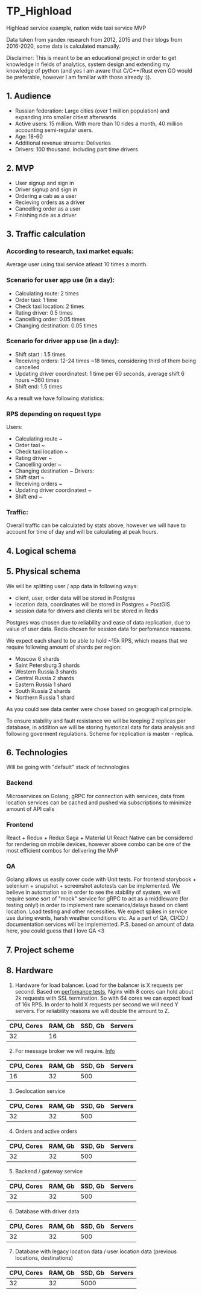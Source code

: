 # TP_Highload
Highload service example, nation wide taxi service MVP

Data taken from yandex research from 2012, 2015 and their blogs from 2016-2020, some data is calculated manually.

Disclaimer: This is meant to be an educational project in order to get knowledge in fields of analytics, system design and extending my knowledge of python (and yes I am aware that C/C++/Rust even GO would be preferable, however I am famillar with those already :)).

## 1. Audience

- Russian federation: Large cities (over 1 million population) and expanding into smaller citiest afterwards
- Active users: 15 million. With more than 10 rides a month, 40 million accounting semi-regular users.
- Age: 18-60
- Additional revenue streams: Deliveries
- Drivers: 100 thousand. Including part time drivers

## 2. MVP

- User signup and sign in
- Driver signup and sign in
- Ordering a cab as a user
- Recieving orders as a driver
- Cancelling order as a user
- Finishing ride as a driver

## 3. Traffic calculation

### According to research, taxi market equals:

Average user using taxi service atleast 10 times a month.
### Scenario for user app use (in a day):
* Calculating route: 2 times
* Order taxi: 1 time
* Check taxi location: 2 times
* Rating driver: 0.5 times
* Cancelling order: 0.05 times
* Changing destination: 0.05 times

### Scenario for driver app use (in a day):
* Shift start : 1.5 times
* Receiving orders: 12-24 times ~18 times, considering third of them being cancelled
* Updating driver coordinatest: 1 time per 60 seconds, average shift 6 hours ~360 times
* Shift end: 1.5 times

As a result we have following statistics:

### RPS depending on request type
Users:
* Calculating route ~ 
* Order taxi ~ 
* Check taxi location ~ 
* Rating driver ~ 
* Cancelling order ~ 
* Changing destination ~ 
Drivers:
* Shift start ~ 
* Receiving orders ~ 
* Updating driver coordinatest ~ 
* Shift end ~ 

### Traffic:
Overall traffic can be calculated by stats above, however we will have to account for time of day and will be calculating at peak hours.

## 4. Logical schema

## 5. Physical schema

We will be splitting user / app data in following ways:
- client, user, order data will be stored in Postgres
- location data, coordinates will be stored in Postgres + PostGIS
- session data for drivers and clients will be stored in Redis

Postgres was chosen due to reliability and ease of data replication, due to value of user data. Redis chosen for session data for perfomance reasons.

We expect each shard to be able to hold ~15k RPS, which means that we require following amount of shards per region:
- Moscow 6 shards
- Saint Petersburg 3 shards
- Western Russia 3 shards
- Central Russia 2 shards
- Eastern Russia 1 shard
- South Russia 2 shards
- Northern Russia 1 shard

As you could see data center were chose based on geographical principle.

To ensure stability and fault resistance we will be keeping 2 replicas per database, in addition we will be storing hystorical data for data analysis and following goverment regulations. Scheme for replication is master - replica. 

## 6. Technologies
Will be going with "default" stack of technologies

### Backend
Microservices on Golang, gRPC for connection with services, data from location services can be cached and pushed via subscriptions to minimize amount of API calls

### Frontend
React + Redux + Redux Saga + Material UI
React Native can be considered for rendering on mobile devices, however above combo can be one of the most efficient combos for delivering the MvP

### QA
Golang allows us easily cover code with Unit tests. 
For frontend storybook + selenium + snapshot + screenshot autotests can be implemented. 
We believe in automation so in order to see the stability of system, we will require some sort of "mock" service for gRPC to act as a middleware (for testing only!) in order to implement rare scenarios/delays based on client location. Load testing and other necessities. We expect spikes in service use during events, harsh weather conditions etc.
As a part of QA, CI/CD / documentation services will be implemented. P.S. based on amount of data here, you could guess that I love QA <3

## 7. Project scheme

## 8. Hardware
1) Hardware for load balancer.
Load for the balancer is X requests per second. Based on [perfomance tests](https://www.nginx.com/wp-content/uploads/2014/07/NGINX-SSL-Performance.pdf), Nginx with 8 cores can hold about 2k requests with SSL termination. So with 64 cores we can expect load of 16k RPS. In order to hold X requests per second we will need Y servers. For reliability reasons we will double the amount to Z. 

| CPU, Cores|  RAM, Gb   |  SSD, Gb  | Servers   |
|-----------| -----------|-----------|-----------|
| 32        | 16         |           |           |

2) For message broker we will require. [Info](https://engineering.linkedin.com/kafka/benchmarking-apache-kafka-2-million-writes-second-three-cheap-machines)

| CPU, Cores|  RAM, Gb   |  SSD, Gb  | Servers   |
|-----------| -----------|-----------|-----------|
| 16        | 32         | 500       |           |

3) Geolocation service

| CPU, Cores|  RAM, Gb   |  SSD, Gb  | Servers   |
|-----------| -----------|-----------|-----------|
| 32        | 32         | 500       |           |

4) Orders and active orders

| CPU, Cores|  RAM, Gb   |  SSD, Gb  | Servers   |
|-----------| -----------|-----------|-----------|
| 32        | 32         | 500       |           |

5) Backend / gateway service

| CPU, Cores|  RAM, Gb   |  SSD, Gb  | Servers   |
|-----------| -----------|-----------|-----------|
| 32        | 32         | 500       |           |

6) Database with driver data

| CPU, Cores|  RAM, Gb   |  SSD, Gb  | Servers   |
|-----------| -----------|-----------|-----------|
| 32        | 32         | 500       |           |

7) Database with legacy location data / user location data (previous locations, destinations)

| CPU, Cores|  RAM, Gb   |  SSD, Gb  | Servers   |
|-----------| -----------|-----------|-----------|
| 32        | 32         | 5000      |           |
